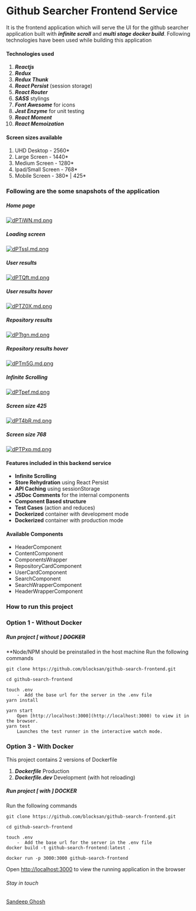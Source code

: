 # Github Searcher Frontend Service   
It is the frontend application which will serve the UI for the github searcher application built with ***infinite scroll*** and ***multi stage docker build***.
Following technologies have been used while building this application
#### Technologies used
1. ***Reactjs***
2. ***Redux***
3. ***Redux Thunk***
4. ***React Persist*** (session storage)
5. ***React Router***
6. ***SASS*** stylings
7. ***Font Awesome*** for icons
8. ***Jest Enzyme*** for unit testing
9. ***React Moment*** 
10. ***React Memoization*** 

#### Screen sizes available
1. UHD Desktop - 2560*
2. Large Screen - 1440*
3. Medium Screen - 1280*
4. Ipad/Small Screen - 768*
5. Mobile Screen - 380* | 425*


### Following are the some snapshots of the application
##### Home page
[![dPTiWN.md.png](https://iili.io/dPTiWN.md.png)](https://freeimage.host/i/dPTiWN)

##### Loading screen
[![dPTssI.md.png](https://iili.io/dPTssI.md.png)](https://freeimage.host/i/dPTssI)

##### User results
[![dPTQft.md.png](https://iili.io/dPTQft.md.png)](https://freeimage.host/i/dPTQft)

##### User results hover
[![dPTZ0X.md.png](https://iili.io/dPTZ0X.md.png)](https://freeimage.host/i/dPTZ0X)

##### Repository results
[![dPTtgn.md.png](https://iili.io/dPTtgn.md.png)](https://freeimage.host/i/dPTtgn)

##### Repository results hover
[![dPTm5G.md.png](https://iili.io/dPTm5G.md.png)](https://freeimage.host/i/dPTm5G)

##### Infinite Scrolling
[![dPTpef.md.png](https://iili.io/dPTpef.md.png)](https://freeimage.host/i/dPTpef)

##### Screen size 425
[![dPT4bR.md.png](https://iili.io/dPT4bR.md.png)](https://freeimage.host/i/dPT4bR)

##### Screen size 768
[![dPTPxp.md.png](https://iili.io/dPTPxp.md.png)](https://freeimage.host/i/dPTPxp)

#### Features included in this backend service
  -  **Infinite Scrolling** 
  -  **Store Rehydration** using React Persist
  -  **API Caching** using sessionStorage
  -  **JSDoc Comments** for the internal components
  -  **Component Based structure** 
  -  **Test Cases** (action and reduces)
  -  **Dockerized** container with development mode
  -  **Dockerized** container with production mode

#### Available Components
  -  HeaderComponent
  -  ContentComponent
  -  ComponentsWrapper
  -  RepositoryCardComponent
  -  UserCardComponent
  -  SearchComponent
  -  SearchWrapperComponent
  -  HeaderWrapperComponent

### How to run this project
### Option 1 - Without Docker
##### Run project [ without ] ~~DOCKER~~
**Node/NPM should be preinstalled in the host machine
Run the following commands
```
git clone https://github.com/blocksan/github-search-frontend.git

cd github-search-frontend

touch .env
    -  Add the base url for the server in the .env file
yarn install

yarn start
    Open [http://localhost:3000](http://localhost:3000) to view it in the browser.
yarn test
    Launches the test runner in the interactive watch mode.
````

### Option 3 - With Docker
This project contains 2 versions of Dockerfile 
1. ***Dockerfile***  Production
2. ***Dockerfile.dev*** Development (with hot reloading)
##### Run project [ with ] DOCKER
Run the following commands

```
git clone https://github.com/blocksan/github-search-frontend.git

cd github-search-frontend

touch .env
    -  Add the base url for the server in the .env file
docker build -t github-search-frontend:latest .

docker run -p 3000:3000 github-search-frontend
```
Open [http://localhost:3000](http://localhost:3000) to view the running application in the browser

###### Stay in touch
[Sandeep Ghosh](http://sandeepghosh.com)


